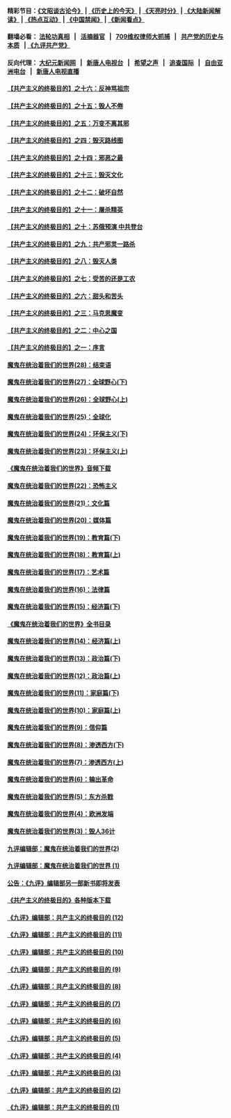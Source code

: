 #### 精彩节目：[《文昭谈古论今》](http://134.209.198.168/wenzhao) | [《历史上的今天》](http://134.209.198.168/today-in-history) | [《天亮时分》](http://134.209.198.168/tianliang) | [《大陆新闻解读》](http://134.209.198.168/ntdtv-comedy) | [《热点互动》](http://134.209.198.168/ntdtv-rdhd)  | [《中国禁闻》](http://134.209.198.168/ntdtv-news) | [《新闻看点》](http://134.209.198.168/news-insight) 

  #### 翻墙必看： [法轮功真相](http://134.209.198.168:10000/videos/truth.html) &nbsp;&nbsp;|&nbsp;&nbsp; [活摘器官](http://134.209.198.168:10000/videos/res/Organs/) &nbsp;&nbsp;|&nbsp;&nbsp; [709维权律师大抓捕](http://134.209.198.168:10000/videos/709/) &nbsp;&nbsp;|&nbsp;&nbsp; [共产党的历史与本质](http://134.209.198.168:10000/videos/ccp.html) &nbsp;&nbsp;| [《九评共产党》](http://134.209.198.168:10000/videos/jiuping/) 

#### 反向代理： [大纪元新闻网](http://134.209.198.168:10080/) &nbsp;&nbsp;|&nbsp;&nbsp; [新唐人电视台](http://134.209.198.168:8000/) &nbsp;&nbsp;|&nbsp;&nbsp; [希望之声](http://134.209.198.168:8200/) &nbsp;&nbsp;|&nbsp;&nbsp; [追查国际](http://134.209.198.168:10010/) &nbsp;&nbsp;|&nbsp;&nbsp; [自由亚洲电台](http://134.209.198.168:9800/) &nbsp;&nbsp;|&nbsp;&nbsp; [新唐人电视直播](http://134.209.198.168/) 

#### [【共产主义的终极目的】之十六：反神骂祖宗](../pages/nsc422/n11166798.md?t=04100937) 

#### [【共产主义的终极目的】之十五：毁人不倦](../pages/nsc422/n11166792.md?t=04100937) 

#### [【共产主义的终极目的】之五：万变不离其邪](../pages/nsc422/n11091285.md?t=04100937) 

#### [【共产主义的终极目的】之四：毁灭路线图](../pages/nsc422/n11086284.md?t=04100937) 

#### [【共产主义的终极目的】之十四：邪恶之最](../pages/nsc422/n11150249.md?t=04100937) 

#### [【共产主义的终极目的】之十三：毁灭文化](../pages/nsc422/n11135227.md?t=04100937) 

#### [【共产主义的终极目的】之十二：破坏自然](../pages/nsc422/n11135214.md?t=04100937) 

#### [【共产主义的终极目的】之十一：屠杀精英](../pages/nsc422/n11118442.md?t=04100937) 

#### [【共产主义的终极目的】之十：苏俄预演 中共登台](../pages/nsc422/n11118424.md?t=04100937) 

#### [【共产主义的终极目的】之九：共产邪灵一路杀](../pages/nsc422/n11114139.md?t=04100937) 

#### [【共产主义的终极目的】之八：毁灭人类](../pages/nsc422/n11108503.md?t=04100937) 

#### [【共产主义的终极目的】之七：受苦的还是工农](../pages/nsc422/n11101809.md?t=04100937) 

#### [【共产主义的终极目的】之六：甜头和苦头](../pages/nsc422/n11096971.md?t=04100937) 

#### [【共产主义的终极目的】之三：马克思魔变](../pages/nsc422/n11061941.md?t=04100937) 

#### [【共产主义的终极目的】之二：中心之国](../pages/nsc422/n11047728.md?t=04100937) 

#### [【共产主义的终极目的】之一：序言](../pages/nsc422/n11086077.md?t=04100937) 

#### [魔鬼在统治着我们的世界(28)：结束语](../pages/nsc422/n10936246.md?t=04100937) 

#### [魔鬼在统治着我们的世界(27)：全球野心(下)](../pages/nsc422/n10928319.md?t=04100937) 

#### [魔鬼在统治着我们的世界(26)：全球野心(上)](../pages/nsc422/n10900318.md?t=04100937) 

#### [魔鬼在统治着我们的世界(25)：全球化](../pages/nsc422/n10788205.md?t=04100937) 

#### [魔鬼在统治着我们的世界(24)：环保主义(下)](../pages/nsc422/n10695307.md?t=04100937) 

#### [魔鬼在统治着我们的世界(23)：环保主义(上)](../pages/nsc422/n10688613.md?t=04100937) 

#### [《魔鬼在统治着我们的世界》音频下载](../pages/nsc422/n10635553.md?t=04100937) 

#### [魔鬼在统治着我们的世界(22)：恐怖主义](../pages/nsc422/n10614727.md?t=04100937) 

#### [魔鬼在统治着我们的世界(21)：文化篇](../pages/nsc422/n10597706.md?t=04100937) 

#### [魔鬼在统治着我们的世界(20)：媒体篇](../pages/nsc422/n10586579.md?t=04100937) 

#### [魔鬼在统治着我们的世界(19)：教育篇(下)](../pages/nsc422/n10564808.md?t=04100937) 

#### [魔鬼在统治着我们的世界(18)：教育篇(上)](../pages/nsc422/n10526970.md?t=04100937) 

#### [魔鬼在统治着我们的世界(17)：艺术篇](../pages/nsc422/n10499093.md?t=04100937) 

#### [魔鬼在统治着我们的世界(16)：法律篇](../pages/nsc422/n10485969.md?t=04100937) 

#### [魔鬼在统治着我们的世界(15)：经济篇(下)](../pages/nsc422/n10469975.md?t=04100937) 

#### [《魔鬼在统治着我们的世界》全书目录](../pages/nsc422/n10464261.md?t=04100937) 

#### [魔鬼在统治着我们的世界(14)：经济篇(上)](../pages/nsc422/n10457370.md?t=04100937) 

#### [魔鬼在统治着我们的世界(13)：政治篇(下)](../pages/nsc422/n10448270.md?t=04100937) 

#### [魔鬼在统治着我们的世界(12)：政治篇(上)](../pages/nsc422/n10444576.md?t=04100937) 

#### [魔鬼在统治着我们的世界(11)：家庭篇(下)](../pages/nsc422/n10440961.md?t=04100937) 

#### [魔鬼在统治着我们的世界(10)：家庭篇(上)](../pages/nsc422/n10435448.md?t=04100937) 

#### [魔鬼在统治着我们的世界(9)：信仰篇](../pages/nsc422/n10432159.md?t=04100937) 

#### [魔鬼在统治着我们的世界(8)：渗透西方(下)](../pages/nsc422/n10429603.md?t=04100937) 

#### [魔鬼在统治着我们的世界(7)：渗透西方(上)](../pages/nsc422/n10426013.md?t=04100937) 

#### [魔鬼在统治着我们的世界(6)：输出革命](../pages/nsc422/n10421536.md?t=04100937) 

#### [魔鬼在统治着我们的世界(5)：东方杀戮](../pages/nsc422/n10417707.md?t=04100937) 

#### [魔鬼在统治着我们的世界(4)：欧洲发端](../pages/nsc422/n10414890.md?t=04100937) 

#### [魔鬼在统治着我们的世界(3)：毁人36计](../pages/nsc422/n10411583.md?t=04100937) 

#### [九评编辑部：魔鬼在统治着我们的世界(2)](../pages/nsc422/n10410036.md?t=04100937) 

#### [九评编辑部：魔鬼在统治着我们的世界 (1)](../pages/nsc422/n10406825.md?t=04100937) 

#### [公告：《九评》编辑部另一部新书即将发表](../pages/nsc422/n10405104.md?t=04100937) 

#### [《共产主义的终极目的》各种版本下载](../pages/nsc422/n10022138.md?t=04100937) 

#### [《九评》编辑部：共产主义的终极目的 (12)](../pages/nsc422/n9933272.md?t=04100937) 

#### [《九评》编辑部：共产主义的终极目的 (11)](../pages/nsc422/n9924973.md?t=04100937) 

#### [《九评》编辑部：共产主义的终极目的 (10)](../pages/nsc422/n9920883.md?t=04100937) 

#### [《九评》编辑部：共产主义的终极目的 (9)](../pages/nsc422/n9916363.md?t=04100937) 

#### [《九评》编辑部：共产主义的终极目的 (8)](../pages/nsc422/n9912488.md?t=04100937) 

#### [《九评》编辑部：共产主义的终极目的 (7)](../pages/nsc422/n9901176.md?t=04100937) 

#### [《九评》编辑部：共产主义的终极目的 (6)](../pages/nsc422/n9899359.md?t=04100937) 

#### [《九评》编辑部：共产主义的终极目的 (5)](../pages/nsc422/n9893174.md?t=04100937) 

#### [《九评》编辑部：共产主义的终极目的 (4)](../pages/nsc422/n9891246.md?t=04100937) 

#### [《九评》编辑部：共产主义的终极目的 (3)](../pages/nsc422/n9879879.md?t=04100937) 

#### [《九评》编辑部：共产主义的终极目的 (2)](../pages/nsc422/n9876205.md?t=04100937) 

#### [《九评》编辑部：共产主义的终极目的 (1)](../pages/nsc422/n9865857.md?t=04100937) 


